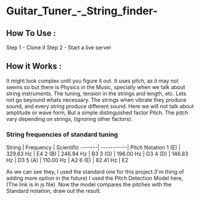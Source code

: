 # Guitar_Tuner_-_String_finder-

## How To Use :
Step 1 - Clone it
Step 2 - Start a live server

## How it Works :

It might look complex until you figure it out.
It uses pitch, as it may not seems so but there is Physics in the Music, specially when we talk about string instruments.
The tuning, tension in the strings and length, etc. Lets not go beyound whats necessary.
The strings when vibrate they produce sound, and every string produce different sound.
Here we will not talk about amplitude or wave form, But a simple distinguished factor Pitch.
The pitch vary depending on strings, (ignoring other factors).

### String frequencies of standard tuning

String | Frequency  |  Scientific 
-------| -----------| Pitch Notation
1 (E)	 | 329.63 Hz	| E4
2 (B)	 | 246.94 Hz	| B3
3 (G)	 | 196.00 Hz	| G3
4 (D)	 | 146.83 Hz	| D3
5 (A)	 | 110.00 Hz	| A2
6 (E)	 | 82.41 Hz   | E2

As we can see they, I used the standard one for this project.(I'm thing of adding more option in the future)
I used the Pitch Detection Model here, (The link is in js file).
Now the model compares the pitches with the Standard notation, draw out the result.


